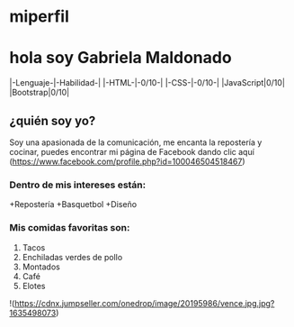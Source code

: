 # miperfil
# hola soy **Gabriela Maldonado**

|-Lenguaje-|-Habilidad-|
|-HTML-|-0/10-|
|-CSS-|-0/10-|
|JavaScript|0/10|
|Bootstrap|0/10|

## ¿quién soy yo?
Soy una apasionada de la comunicación, me encanta la repostería y cocinar, puedes encontrar mi página de Facebook dando clic aquí (https://www.facebook.com/profile.php?id=100046504518467)

### Dentro de mis intereses están:
+Repostería
+Basquetbol
+Diseño

### Mis comidas favoritas son:
1. Tacos
2. Enchiladas verdes de pollo
3. Montados
4. Café
5. Elotes

!(https://cdnx.jumpseller.com/onedrop/image/20195986/vence.jpg.jpg?1635498073)
